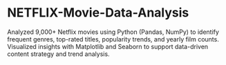 # NETFLIX-Movie-Data-Analysis
Analyzed 9,000+ Netflix movies using Python (Pandas, NumPy) to identify frequent genres, top-rated titles, popularity trends, and yearly film counts. Visualized insights with Matplotlib and Seaborn to support data-driven content strategy and trend analysis.
